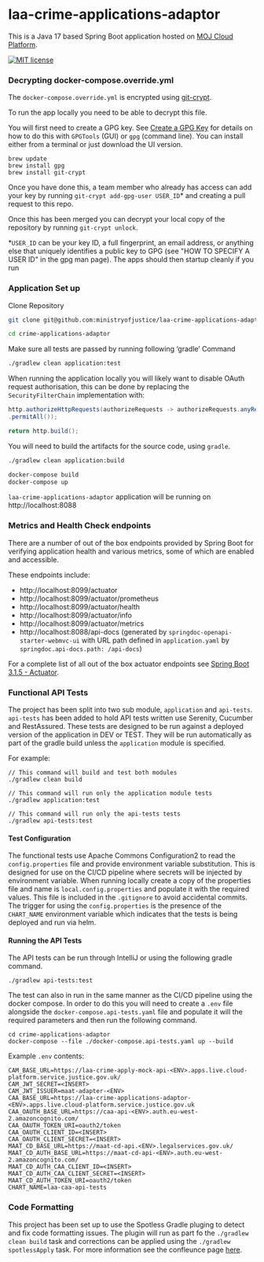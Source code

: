 # laa-crime-applications-adaptor

This is a Java 17 based Spring Boot application hosted on [MOJ Cloud Platform](https://user-guide.cloud-platform.service.justice.gov.uk/documentation/concepts/about-the-cloud-platform.html).

[![MIT license](https://img.shields.io/badge/License-MIT-blue.svg)](LICENSE)

### Decrypting docker-compose.override.yml

The `docker-compose.override.yml` is encrypted using [git-crypt](https://github.com/AGWA/git-crypt).

To run the app locally you need to be able to decrypt this file.

You will first need to create a GPG key. See [Create a GPG Key](https://docs.publishing.service.gov.uk/manual/create-a-gpg-key.html) for details on how to do this with `GPGTools` (GUI) or `gpg` (command line).
You can install either from a terminal or just download the UI version.

```
brew update
brew install gpg
brew install git-crypt
```

Once you have done this, a team member who already has access can add your key by running `git-crypt add-gpg-user USER_ID`\* and creating a pull request to this repo.

Once this has been merged you can decrypt your local copy of the repository by running `git-crypt unlock`.

\*`USER_ID` can be your key ID, a full fingerprint, an email address, or anything else that uniquely identifies a public key to GPG (see "HOW TO SPECIFY A USER ID" in the gpg man page).
The apps should then startup cleanly if you run

### Application Set up

Clone Repository

```sh
git clone git@github.com:ministryofjustice/laa-crime-applications-adaptor.git

cd crime-applications-adaptor
```

Make sure all tests are passed by running following ‘gradle’ Command

```sh
./gradlew clean application:test
```

When running the application locally you will likely want to disable OAuth request authorisation, this can be done by replacing the `SecurityFilterChain` implementation with:

```java
http.authorizeHttpRequests(authorizeRequests -> authorizeRequests.anyRequest()
.permitAll());

return http.build();
```

You will need to build the artifacts for the source code, using `gradle`.

```sh
./gradlew clean application:build
```

```sh
docker-compose build
docker-compose up
```

`laa-crime-applications-adaptor` application will be running on http://localhost:8088

### Metrics and Health Check endpoints

There are a number of out of the box endpoints provided by Spring Boot for verifying application health and various metrics, some of which are enabled and accessible.

These endpoints include:

- http://localhost:8099/actuator
- http://localhost:8099/actuator/prometheus
- http://localhost:8099/actuator/health
- http://localhost:8099/actuator/info
- http://localhost:8099/actuator/metrics
- http://localhost:8088/api-docs (generated by `springdoc-openapi-starter-webmvc-ui` with URL path defined in `application.yaml` by `springdoc.api-docs.path: /api-docs`)

For a complete list of all out of the box actuator endpoints see [Spring Boot 3.1.5 - Actuator](https://docs.spring.io/spring-boot/docs/3.1.5/reference/html/actuator.html#actuator).

### Functional API Tests

The project has been split into two sub module, `application` and `api-tests`. `api-tests` has been added to hold API tests written use Serenity, Cucumber and RestAssured. These tests
are designed to be run against a deployed version of the application in DEV or TEST. They will be run automatically as part of the gradle build unless the `application` module is specified.

For example:

```
// This command will build and test both modules
./gradlew clean build

// This command will run only the application module tests
./gradlew application:test

// This command will run only the api-tests tests
./gradlew api-tests:test
```

#### Test Configuration

The functional tests use Apache Commons Configuration2 to read the `config.properties` file and
provide environment
variable substitution. This is designed for use on the CI/CD pipeline where secrets will be injected
by environment variable.
When running locally create a copy of the properties file and name is `local.config.properties` and
populate it with the required values. This file is included in the `.gitignore` to avoid accidental
commits.
The trigger for using the `config.properties` is the presence of the `CHART_NAME` environment
variable which indicates
that the tests is being deployed and run via helm.

#### Running the API Tests

The API tests can be run through IntelliJ or using the following gradle command.

```
./gradlew api-tests:test
```

The test can also in run in the same manner as the CI/CD pipeline using the docker compose. In order
to do this you will need to create a `.env` file alongside the `docker-compose.api-tests.yaml` file
and populate it will the required parameters and then run the following command.

```shell
cd crime-applications-adaptor
docker-compose --file ./docker-compose.api-tests.yaml up --build
```

Example `.env` contents:

```shell
CAM_BASE_URL=https://laa-crime-apply-mock-api-<ENV>.apps.live.cloud-platform.service.justice.gov.uk/
CAM_JWT_SECRET=<INSERT>
CAM_JWT_ISSUER=maat-adapter-<ENV>
CAA_BASE_URL=https://laa-crime-applications-adaptor-<ENV>.apps.live.cloud-platform.service.justice.gov.uk
CAA_OAUTH_BASE_URL=https://caa-api-<ENV>.auth.eu-west-2.amazoncognito.com/
CAA_OAUTH_TOKEN_URI=oauth2/token
CAA_OAUTH_CLIENT_ID=<INSERT>
CAA_OAUTH_CLIENT_SECRET=<INSERT>
MAAT_CD_BASE_URL=https://maat-cd-api.<ENV>.legalservices.gov.uk/
MAAT_CD_AUTH_BASE_URL=https://maat-cd-api-<ENV>.auth.eu-west-2.amazoncognito.com/
MAAT_CD_AUTH_CAA_CLIENT_ID=<INSERT>
MAAT_CD_AUTH_CAA_CLIENT_SECRET=<INSERT>
MAAT_CD_AUTH_TOKEN_URI=oauth2/token
CHART_NAME=laa-caa-api-tests
```
### Code Formatting

This project has been set up to use the Spotless Gradle pluging to detect and fix code formatting
issues. The plugin will run as part fo the `./gradlew clean build` task
and corrections can be applied using the `./gradlew spotlessApply` task. For more information see
the confleunce
page [here](https://dsdmoj.atlassian.net/wiki/spaces/ASLST/pages/4778786826/Common+Java+Code+Style+settings).
